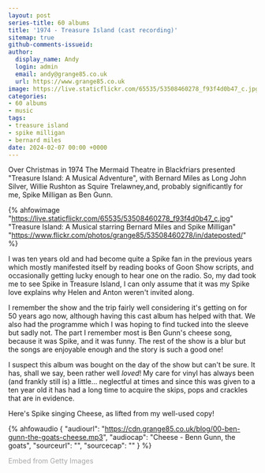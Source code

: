 ```yaml
---
layout: post
series-title: 60 albums
title: '1974 - Treasure Island (cast recording)'
sitemap: true
github-comments-issueid:
author:
  display_name: Andy
  login: admin
  email: andy@grange85.co.uk
  url: https://www.grange85.co.uk
image: https://live.staticflickr.com/65535/53508460278_f93f4d0b47_c.jpg
categories:
- 60 albums
- music
tags:
- treasure island
- spike milligan
- bernard miles
date: 2024-02-07 00:00 +0000
---
```

Over Christmas in 1974 The Mermaid Theatre in Blackfriars presented "Treasure Island: A Musical Adventure", with Bernard Miles as Long John Silver, Willie Rushton as Squire Trelawney,and, probably significantly for me, Spike Milligan as Ben Gunn.

{% ahfowimage "https://live.staticflickr.com/65535/53508460278_f93f4d0b47_c.jpg" "Treasure Island: A Musical starring Bernard Miles and Spike Milligan" "https://www.flickr.com/photos/grange85/53508460278/in/dateposted/" %}

I was ten years old and had become quite a Spike fan in the previous years which mostly manifested itself by reading books of Goon Show scripts, and occasionally getting lucky enough to hear one on the radio. So, my dad took me to see Spike in Treasure Island, I can only assume that it was my Spike love explains why Helen and Anton weren't invited along.

I remember the show and the trip fairly well considering it's getting on for 50 years ago now, although having this cast album has helped with that. We also had the programme which I was hoping to find tucked into the sleeve but sadly not. The part I remember most is Ben Gunn's cheese song, because it was Spike, and it was funny. The rest of the show is a blur but the songs are enjoyable enough and the story is such a good one!

I suspect this album was bought on the day of the show but can't be sure. It has, shall we say, been rather well _loved_! My care for vinyl has always been (and frankly still is) a little... neglectful at times and since this was given to a ten year old it has had a long time to acquire the skips, pops and crackles that are in evidence.

Here's Spike singing Cheese, as lifted from my well-used copy!

{% ahfowaudio {
"audiourl": "https://cdn.grange85.co.uk/blog/00-ben-gunn-the-goats-cheese.mp3",
"audiocap": "Cheese - Benn Gunn, the goats",
"sourceurl": "",
"sourcecap": ""
} %}

<a id='PUhYk7yvTd149ArrJ31CZg' class='gie-single' href='http://www.gettyimages.com/detail/1328574241' target='_blank' style='color:#a7a7a7;text-decoration:none;font-weight:normal !important;border:none;display:inline-block;'>Embed from Getty Images</a><script>window.gie=window.gie||function(c){(gie.q=gie.q||[]).push(c)};gie(function(){gie.widgets.load({id:'PUhYk7yvTd149ArrJ31CZg',sig:'l0kgj8vsHy_oVmCYeWNhTz1z7qEmtQ-6FYIZx7gv4Aw=',w:'594px',h:'562px',items:'1328574241',caption: true ,tld:'com',is360: false })});</script><script src='//embed-cdn.gettyimages.com/widgets.js' charset='utf-8' async></script>
